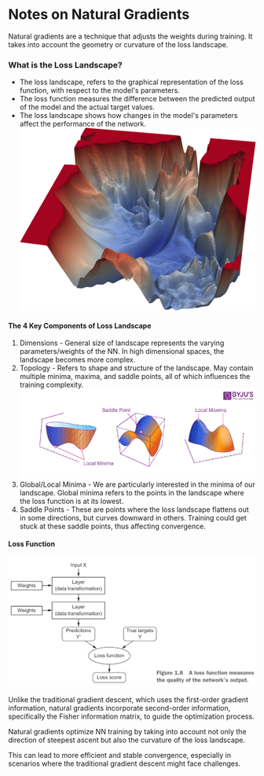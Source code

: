 # Notes on Natural Gradients

Natural gradients are a technique that adjusts the weights during training.
It takes into account the geometry or curvature of the loss landscape.


### What is the Loss Landscape?
* The loss landscape, refers to the graphical representation of the loss function, with respect to the model's parameters. 
* The loss function measures the difference between the predicted output of the model and the actual target values. 
* The loss landscape shows how changes in the model's parameters affect the performance of the network.
![Alt text](image-1.png)

#### The 4 Key Components of Loss Landscape
1. Dimensions - General size of landscape represents the varying parameters/weights of the NN. In high dimensional spaces, the landscape becomes more complex.
2. Topology - Refers to shape and structure of the landscape. May contain multiple minima, maxima, 
and saddle points, all of which influences the training complexity. 
![Alt text](image-2.png) 
3. Global/Local Minima - We are particularly interested in the minima of our landscape. Global minima refers to the points in the landscape where the loss function is at its lowest.    
4. Saddle Points - These are points where the loss landscape flattens out in some directions, but curves downward in others. Training could get stuck at these saddle points, thus affecting convergence.


#### Loss Function
![Alt text](image-3.png)




Unlike the traditional gradient descent, which uses the first-order gradient information, natural gradients incorporate second-order information, specifically the Fisher information matrix, to guide the optimization process.



Natural gradients optimize NN training by taking into account not only the direction of steepest ascent but also the curvature of the loss landscape. 



This can lead to more efficient and stable convergence, especially in scenarios where the traditional gradient descent might face challenges.